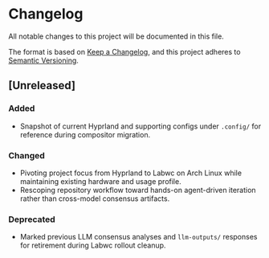 # Changelog

All notable changes to this project will be documented in this file.

The format is based on [Keep a Changelog](https://keepachangelog.com/en/1.1.0/),
and this project adheres to [Semantic Versioning](https://semver.org/spec/v2.0.0.html).

## [Unreleased]

### Added
- Snapshot of current Hyprland and supporting configs under `.config/` for reference during compositor migration.

### Changed
- Pivoting project focus from Hyprland to Labwc on Arch Linux while maintaining existing hardware and usage profile.
- Rescoping repository workflow toward hands-on agent-driven iteration rather than cross-model consensus artifacts.

### Deprecated
- Marked previous LLM consensus analyses and `llm-outputs/` responses for retirement during Labwc rollout cleanup.
